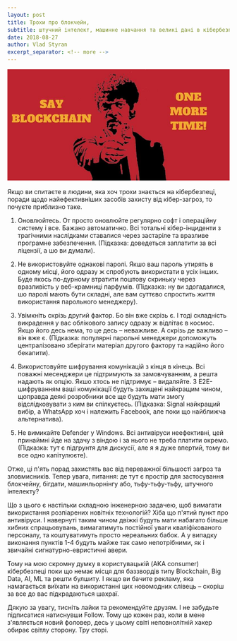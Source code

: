 ```yaml
---
layout: post
title: Трохи про блокчейн,
subtitle: штучний інтелект, машинне навчання та великі дані в кібербезпеці
date: 2018-08-27
author: Vlad Styran
excerpt_separator: <!-- more -->
---
```

![BlockChainJackson](/img/blockchain_jackson.jpeg)

Якщо ви спитаєте в людини, яка хоч трохи знається на кібербезпеці, поради щодо найефективніших засобів захисту від кібер-загроз, то почуєте приблизно таке.
<!-- more -->

1. Оновлюйтесь. От просто оновлюйте регулярно софт і операційну систему і все. Бажано автоматично. Всі тотальні кібер-інциденти з трагічними наслідками ставалися через застаріле та вразливе програмне забезпечення. (Підказка: доведеться заплатити за всі ліцензії, а шо ви думали).

2. Не використовуйте однакові паролі. Якшо ваш пароль утирять в одному місці, його одразу ж спробують використати в усіх інших. Буде якось по-дурному втратити поштову скриньку через вразливість у веб-крамниці парфумів. (Підказка: ну ви здогадалися, шо паролі мають бути складні, але вам суттєво спростить життя використання парольного менеджеру).

3. Увімкніть скрізь другий фактор. Бо він вже скрізь є. І тоді складність викрадення у вас облікового запису одразу ж відлітає в космос. Якщо його десь нема, то це десь – неважливе. А скрізь де важливо – він вже є. (Підказка: популярні парольні менеджери допоможуть централізовано зберігати матеріал другого фактору та надійно його бекапити).

4. Використовуйте шифрування комунікацій з кінця в кінець. Всі поважні месенджери це підтримують за замовчуванням, а решта надають як опцію. Якшо хтось не підтримує – видаляйте. З Е2Е-шифруванням ваші комунікації будуть захищені найкращим чином, щоправда деякі розробники все ще будуть мати змогу відслідковувати з ким ви спілкуєтесь. (Підказка: Signal найкращий вибір, а WhatsApp хоч і належить Facebook, але поки що найближча альтернатива).

5. Не вимикайте Defender у Windows. Всі антивіруси неефективні, цей принаймні йде на здачу з віндою і за нього не треба платити окремо. (Підказка: тут є підгрунтя для дискусії, але я я дуже впертий, тому ви все одно капітулюєте).

Отже, ці п'ять порад захистять вас від переважної більшості загроз та зловмисників. Тепер увага, питання: де тут є простір для застосування блокчейну, бігдати, машинльорнінгу або, тьфу-тьфу-тьфу, штучного інтелекту?

Що з цього є настільки складною інженерною задачею, щоб вимагати використання розпіарених новітніх технологій? Хіба що п'ятий пункт про антивіруси. І навернуті таким чином двіжкі будуть мати набагато більше хибних спрацьовувань, вимагатимуть постійної уваги кваліфікованого персоналу, та коштуватимуть просто нереальних бабок. А у випадку виконання пунктів 1-4 будуть майже так само непотрібними, як і звичайні сигнатурно-евристичні авери.

Тому на мою скромну думку в користувацькій (AKA consumer) кібербезпеці поки що немає місця для баззвордів типу Blockchain, Big Data, AI, ML та решти булшиту. І якщо ви бачите рекламу, яка намагається виїхати на використанні цих новомодних слівець – скоріш за все до вас підкрадаються шахраї.

Дякую за увагу, тисніть лайки та рекомендуйте друзям. І не забудьте підписатися натиснувши Follow. Тому що кожен раз, коли в мене з'являється новий фоловер, десь у цьому світі неповнолітній хакер обирає світлу сторону. Тру сторі.
